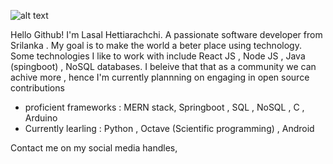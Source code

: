![alt text]( https://drive.google.com/uc?export=view&id=1zZPnDF5x_lppP8On68iRJzuUW4pR3XcQ)



Hello Github! I'm Lasal Hettiarachchi. A passionate software developer from Srilanka . My goal is to make the world a beter place using technology. Some technologies I like to work with include React JS , Node JS , Java (spingboot) , NoSQL databases. I beleive that that as a community we can achive more , hence I'm currently plannning on engaging in open source contributions

- proficient frameworks : MERN stack, Springboot , SQL , NoSQL , C , Arduino
- Currently learling    : Python , Octave (Scientific programming) , Android

Contact me on my social media handles,

 
<!--
**CandyPanda-LS/CandyPanda-LS** is a ✨ _special_ ✨ repository because its `README.md` (this file) appears on your GitHub profile.

Here are some ideas to get you started:

- 🔭 I’m currently working on ...
- 🌱 I’m currently learning ...
- 👯 I’m looking to collaborate on ...
- 🤔 I’m looking for help with ...
- 💬 Ask me about ...
- 📫 How to reach me: ...
- 😄 Pronouns: ...
- ⚡ Fun fact: ...


-->
